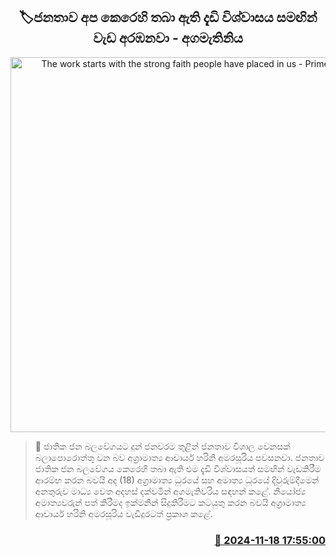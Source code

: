 <p align='center'><b><h2 align='center' title='The work starts with the strong faith people have placed in us - Prime Minister'>🏷ජනතාව අප කෙරෙහි තබා ඇති දැඩි විශ්වාසය සමඟින් වැඩ අරඹනවා - අගමැතිනිය</h2></b></p>
<p align='center'><img src='https://helakuru.sgp1.cdn.digitaloceanspaces.com/esana/images/lib/harini-amarasuriya-voice-cut.jpg' width='600' alt='The work starts with the strong faith people have placed in us - Prime Minister'></p>

>📝 ජාතික ජන බලවේගයට දුන් ජනවරම තුළින් ජනතාව විශාල වෙනසක් බලාපොරොත්තු වන බව අග්‍රාමාත්‍ය ආචාර්ය හරිනි අමරසූරිය පවසනවා.
ජනතාව ජාතික ජන බලවේගය කෙරෙහි තබා ඇති එම දැඩි විශ්වාසයත් සමඟින් වැඩකිරීම ආරම්භ කරන බවයි අද (18) අග්‍රාමාත්‍ය ධූරයේ සහ අමාත්‍ය ධූරයේ දිවුරුම්දීමෙන් අනතුරුව මාධ්‍ය වෙත අදහස් දක්වමින් අගමැතිවරිය සඳහන් කළේ.
නියෝජ්‍ය අමාත්‍යවරුන් පත් කිරීමද ඉක්මනින් සිදුකිරීමට කටයුතු කරන බවයි අග්‍රාමාත්‍ය ආචාර්ය හරිනි අමරසූරිය වැඩිදුරටත් ප්‍රකාශ කළේ. 


<h3 align='right'><a href='https://www.helakuru.lk/esana/p/105188/'>📅 2024-11-18 17:55:00</a></h3>
